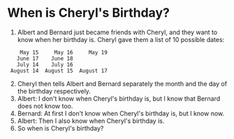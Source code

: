 # When is Cheryl's Birthday?

1. Albert and Bernard just became friends with Cheryl, and they want to know when her birthday is. Cheryl gave them a list of 10 possible dates:

```
    May 15     May 16     May 19
   June 17    June 18
   July 14    July 16
 August 14  August 15  August 17
```

2. Cheryl then tells Albert and Bernard separately the month and the day of the birthday respectively.
3. Albert: I don't know when Cheryl's birthday is, but I know that Bernard does not know too.
4. Bernard: At first I don't know when Cheryl's birthday is, but I know now.
5. Albert: Then I also know when Cheryl's birthday is.
6. So when is Cheryl's birthday?
